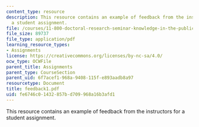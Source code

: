 ```yaml
---
content_type: resource
description: This resource contains an example of feedback from the instructors for
  a student assignment.
file: /courses/11-800-doctoral-research-seminar-knowledge-in-the-public-arena-spring-2007/fe6746c01432857bd709968a16b3afd1_feedback1.pdf
file_size: 89737
file_type: application/pdf
learning_resource_types:
- Assignments
license: https://creativecommons.org/licenses/by-nc-sa/4.0/
ocw_type: OCWFile
parent_title: Assignments
parent_type: CourseSection
parent_uid: 6f7acef1-968a-9408-115f-e893aadb8a97
resourcetype: Document
title: feedback1.pdf
uid: fe6746c0-1432-857b-d709-968a16b3afd1
---
```

This resource contains an example of feedback from the instructors for a student assignment.